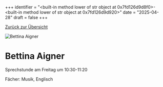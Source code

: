 
+++
identifier = "<built-in method lower of str object at 0x7fd126d9d8f0>-<built-in method lower of str object at 0x7fd126d9d920>"
date = "2025-04-28"
draft = false
+++

 [Zurück zur Übersicht](/schule/personen/)

<div class="row">
<div class="column">
<img src="/images/personal/Aigner.jpg" alt="Bettina Aigner"> 
</div>
<div class="column">

# Bettina Aigner

Sprechstunde am Freitag um 10:30-11:20

Fächer: Musik,  Englisch













</div>
</div> 

